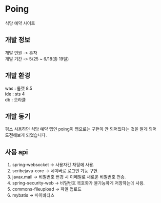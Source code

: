 # Poing
식당 예약 사이트
  
## 개발 정보
개발 인원 -> 혼자    
개발 기간 -> 5/25 ~ 6/18(총 19일)    

## 개발 환경
was : 톰캣 8.5    
ide : sts 4   
db : 오라클   

## 개발 동기
평소 사용하던 식당 예약 앱인 poing이 웹으로는 구현이 안 되어있다는 것을 알게 되어 도전해보게 되었습니다.

## 사용 api
1. spring-websocket -> 사용자간 채팅에 사용.
2. scribejava-core -> 네이버로 로그인 기능 구현.
3. javax.mail -> 비밀번호 변경 시 이메일로 새로운 비밀번호 전송.
4. spring-security-web -> 비밀번호 복호화가 불가능하게 저장하는데 사용.
5. commons-fileupload -> 파일 업로드
6. mybatis -> 마이바티스
